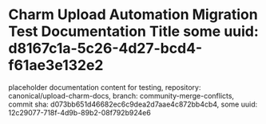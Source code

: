 # Charm Upload Automation Migration Test Documentation Title some uuid: d8167c1a-5c26-4d27-bcd4-f61ae3e132e2
 placeholder documentation content for testing,  repository: canonical/upload-charm-docs,  branch: community-merge-conflicts,  commit sha: d073bb651d46682ec6c9dea2d7aae4c872bb4cb4,  some uuid: 12c29077-718f-4d9b-89b2-08f792b924e6